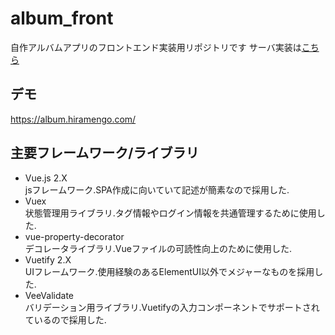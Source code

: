 # album_front
自作アルバムアプリのフロントエンド実装用リポジトリです
サーバ実装は[こちら](https://github.com/hiramee/album_server)

## デモ
https://album.hiramengo.com/

## 主要フレームワーク/ライブラリ
- Vue.js 2.X  
jsフレームワーク.SPA作成に向いていて記述が簡素なので採用した.
- Vuex  
状態管理用ライブラリ.タグ情報やログイン情報を共通管理するために使用した.
- vue-property-decorator  
デコレータライブラリ.Vueファイルの可読性向上のために使用した.
- Vuetify 2.X  
UIフレームワーク.使用経験のあるElementUI以外でメジャーなものを採用した.
- VeeValidate  
バリデーション用ライブラリ.Vuetifyの入力コンポーネントでサポートされているので採用した.
